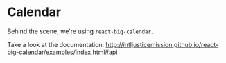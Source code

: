 # Calendar

Behind the scene, we're using `react-big-calendar`.

Take a look at the documentation: http://intljusticemission.github.io/react-big-calendar/examples/index.html#api
